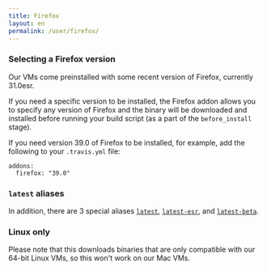```yaml
---
title: Firefox
layout: en
permalink: /user/firefox/
---
```


### Selecting a Firefox version

Our VMs come preinstalled with some recent version of Firefox, currently 31.0esr.

If you need a specific version to be installed, the Firefox addon
allows you to specify any version of Firefox and the binary will be downloaded
and installed before running your build script (as a part of the
`before_install` stage).

If you need version 39.0 of Firefox to be installed, for example,
add the following to your `.travis.yml` file:

    addons:
      firefox: "39.0"

### `latest` aliases

In addition, there are 3 special aliases
[`latest`](http://releases.mozilla.org/pub/firefox/releases/latest/linux-x86_64/en-US/),
[`latest-esr`](http://releases.mozilla.org/pub/firefox/releases/latest-esr/linux-x86_64/en-US/), and
[`latest-beta`](http://releases.mozilla.org/pub/firefox/releases/latest-beta/linux-x86_64/en-US/).

### Linux only

Please note that this downloads binaries that are only compatible with our
64-bit Linux VMs, so this won't work on our Mac VMs.
